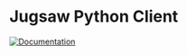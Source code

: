 # Jugsaw Python Client

[![Documentation](https://img.shields.io/badge/docs-dev-blue.svg)](https://jugsaw.github.io/Jugsaw/dev/client-python/)
